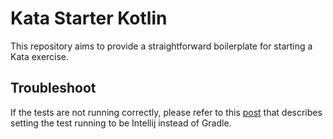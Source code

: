 Kata Starter Kotlin
==

This repository aims to provide a straightforward boilerplate for starting a Kata exercise.

## Troubleshoot

If the tests are not running correctly, please refer to
this [post](https://intellij-support.jetbrains.com/hc/en-us/community/posts/360006656399-Run-JUnit-test-from-within-class-test-NOT-GRADLE)
that describes setting the test running to be Intellij instead of Gradle.